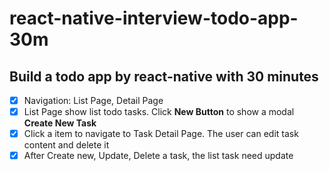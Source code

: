 # react-native-interview-todo-app-30m

## Build a todo app by react-native with 30 minutes

- [x] Navigation: List Page, Detail Page
- [x] List Page show list todo tasks. Click **New Button** to show a modal **Create New Task**
- [x] Click a item to navigate to Task Detail Page. The user can edit task content and delete it
- [x] After Create new, Update, Delete a task, the list task need update
